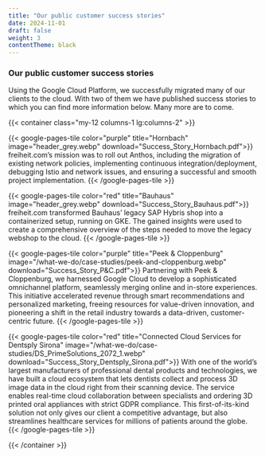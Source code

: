 ```yaml
---
title: "Our public customer success stories"
date: 2024-11-01
draft: false
weight: 3
contentTheme: black
---
```

### Our public customer success stories

Using the Google Cloud Platform, we successfully migrated many of our clients to the cloud. With two of them we have published success stories to which you can find more information below. Many more are to come.

{{< container class="my-12 columns-1 lg:columns-2" >}}

{{< google-pages-tile
color="purple"
title="Hornbach"
image="header_grey.webp"
download="Success_Story_Hornbach.pdf">}}
freiheit.com’s mission was to roll out Anthos, including the migration of existing network policies, implementing continuous integration/deployment, debugging Istio and network issues, and ensuring a successful and smooth project implementation.
{{< /google-pages-tile >}}

{{< google-pages-tile
color="red"
title="Bauhaus"
image="header_grey.webp"
download="Success_Story_Bauhaus.pdf">}}
freiheit.com transformed Bauhaus’ legacy SAP Hybris shop into a containerized setup, running on GKE. The gained insights were used to create a comprehensive overview of the steps needed to move the legacy webshop to the cloud.
{{< /google-pages-tile >}}

{{< google-pages-tile
color="purple"
title="Peek & Cloppenburg"
image="/what-we-do/case-studies/peek-and-cloppenburg.webp"
download="Success_Story_P&C.pdf">}}
Partnering with Peek & Cloppenburg, we harnessed Google Cloud to develop a sophisticated omnichannel platform, seamlessly merging online and in-store experiences. This initiative accelerated revenue through smart recommendations and personalized marketing, freeing resources for value-driven innovation, and pioneering a shift in the retail industry towards a data-driven, customer-centric future.
{{< /google-pages-tile >}}

{{< google-pages-tile
color="red"
title="Connected Cloud Services for Dentsply Sirona"
image="/what-we-do/case-studies/DS_PrimeSolutions_2072_1.webp"
download="Success_Story_Dentsply_Sirona.pdf">}}
With one of the world’s largest manufacturers of professional dental products and technologies, we have built a cloud ecosystem that lets dentists collect and process 3D image data in the cloud right from their scanning device. The service enables real-time cloud collaboration between specialists and ordering 3D printed oral appliances with strict GDPR compliance. This first-of-its-kind solution not only gives our client a competitive advantage, but also streamlines healthcare services for millions of patients around the globe.
{{< /google-pages-tile >}}

{{< /container >}}
